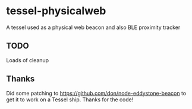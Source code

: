 # tessel-physicalweb
A tessel used as a physical web beacon and also BLE proximity tracker

## TODO
Loads of cleanup

## Thanks
Did some patching to https://github.com/don/node-eddystone-beacon to get it to work on a Tessel ship. Thanks for the code!
